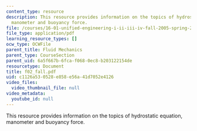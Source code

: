 ```yaml
---
content_type: resource
description: This resource provides information on the topics of hydrostatic equation,
  manometer and buoyancy force.
file: /courses/16-01-unified-engineering-i-ii-iii-iv-fall-2005-spring-2006/c1126a530528e858e56a41d7052e4126_f02_fall.pdf
file_type: application/pdf
learning_resource_types: []
ocw_type: OCWFile
parent_title: Fluid Mechanics
parent_type: CourseSection
parent_uid: 6a5f667b-6fca-f068-0ec8-b203122154de
resourcetype: Document
title: f02_fall.pdf
uid: c1126a53-0528-e858-e56a-41d7052e4126
video_files:
  video_thumbnail_file: null
video_metadata:
  youtube_id: null
---
```

This resource provides information on the topics of hydrostatic equation, manometer and buoyancy force.
